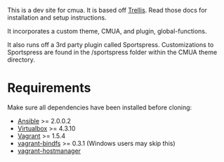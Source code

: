 This is a dev site for cmua. It is based off [Trellis](https://github.com/roots/trellis). Read those docs for installation and setup instructions.

It incorporates a custom theme, CMUA, and plugin, global-functions.

It also runs off a 3rd party plugin called Sportspress. Customizations to Sportspress are found in the /sportspress folder within the CMUA theme directory.

# Requirements

Make sure all dependencies have been installed before cloning:

* [Ansible](http://docs.ansible.com/ansible/intro_installation.html#latest-releases-via-pip) >= 2.0.0.2
* [Virtualbox](https://www.virtualbox.org/wiki/Downloads) >= 4.3.10
* [Vagrant](http://www.vagrantup.com/downloads.html) >= 1.5.4
* [vagrant-bindfs](https://github.com/gael-ian/vagrant-bindfs#installation) >= 0.3.1 (Windows users may skip this)
* [vagrant-hostmanager](https://github.com/smdahlen/vagrant-hostmanager#installation)